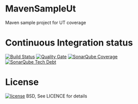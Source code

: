 # MavenSampleUt
Maven sample project for UT coverage

# Continuous Integration status
[![Build Status](https://travis-ci.org/sgrillon14/MavenSampleUt.svg?branch=master)](https://travis-ci.org/sgrillon14/MavenSampleUt)
[![Quality Gate](https://sonarqube.com/api/badges/gate?key=com.github.sgrillon14:mavensampleut)](https://sonarqube.com/dashboard/index/com.github.sgrillon14:mavensampleut)
[![SonarQube Coverage](https://img.shields.io/sonar63/https/sonarqube.com/com.github.noraui:mavensampleut/coverage.svghttps://img.shields.io/sonar/http/nemo.sonarqube.org/com.github.sgrillon14:mavensampleut/coverage.svg?label=Sonarqube%20coverage)](https://sonarqube.com/component_measures/metric/coverage/list?id=com.github.sgrillon14:mavensampleut)
[![SonarQube Tech Debt](https://img.shields.io/sonar63/https/sonarqube.com/com.github.sgrillon14:mavensampleut/tech_debt.svg?label=Sonarqube%20debt)](https://sonarqube.com/component_issues?id=com.github.sgrillon14:mavensampleut)

# License

[![license](https://img.shields.io/github/license/sgrillon14/MavenSampleUt.svg)](https://github.com/sgrillon14/MavenSampleUt/blob/master/LICENCE)
BSD, See LICENCE for details
